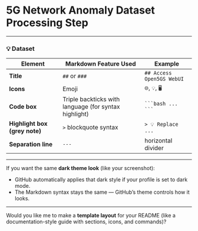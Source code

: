 # 5G Network Anomaly Dataset Processing Step
---

### 💡 Dataset

| Element | Markdown Feature Used | Example |
|----------|----------------------|----------|
| **Title** | `##` or `###` | `## Access Open5GS WebUI` |
| **Icons** | Emoji | `🌐`, `💡`, `🖥️` |
| **Code box** | Triple backticks with language (for syntax highlight) | ```` ```bash ... ``` ```` |
| **Highlight box (grey note)** | `>` blockquote syntax | `> 💡 Replace ...` |
| **Separation line** | `---` | horizontal divider |

---

If you want the same **dark theme look** (like your screenshot):
- GitHub automatically applies that dark style if your profile is set to dark mode.
- The Markdown syntax stays the same — GitHub’s theme controls how it looks.

---

Would you like me to make a **template layout** for your README (like a documentation-style guide with sections, icons, and commands)?
